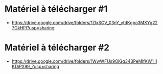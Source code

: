 # Matériel à télécharger #1
- https://drive.google.com/drive/folders/1ZlxSCV_03nY_ytdKgpo3MXYg227GkHPI?usp=sharing
# Matériel à télécharger #2
- https://drive.google.com/drive/folders/1WwWFUs9OiGq343PeMlfKW1_1KDiPX99_?usp=sharing
